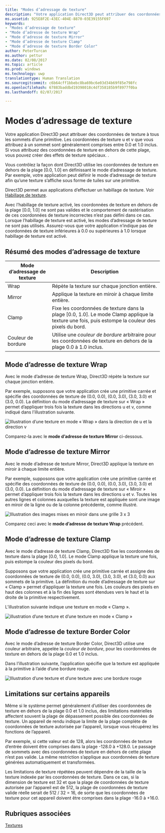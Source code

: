 ```yaml
---
title: "Modes d’adressage de texture"
description: "Votre application Direct3D peut attribuer des coordonnées de texture à tous les sommets d’une primitive."
ms.assetid: 925E8F2E-43EC-404E-8870-03E39155F697
keywords:
- "Modes d’adressage de texture"
- "Mode d’adresse de texture Wrap"
- "Mode d’adresse de texture Mirror"
- "Mode d’adresse de texture Clamp"
- "Mode d’adresse de texture Border Color"
author: PeterTurcan
ms.author: pettur
ms.date: 02/08/2017
ms.topic: article
ms.prod: windows
ms.technology: uwp
translationtype: Human Translation
ms.sourcegitcommit: c6b64cff1bbebc8ba69bc6e03d34b69f85e798fc
ms.openlocfilehash: 67883baddbd19398018c4df358185b9f8977f0ba
ms.lasthandoff: 02/07/2017

---
```


# <a name="texture-addressing-modes"></a>Modes d’adressage de texture


Votre application Direct3D peut attribuer des coordonnées de texture à tous les sommets d’une primitive. Les coordonnées de texture u et v que vous attribuez à un sommet sont généralement comprises entre 0.0 et 1.0 inclus. Si vous attribuez des coordonnées de texture en dehors de cette plage, vous pouvez créer des effets de texture spéciaux. .

Vous contrôlez la façon dont Direct3D utilise les coordonnées de texture en dehors de la plage \[0.0, 1.0\] en définissant le mode d’adressage de texture. Par exemple, votre application peut définir le mode d’adressage de texture afin qu’une texture s’affiche sous forme de tuiles sur une primitive.

Direct3D permet aux applications d’effectuer un habillage de texture. Voir [Habillage de texture](texture-wrapping.md).

Avec l’habillage de texture activé, les coordonnées de texture en dehors de la plage \[0.0, 1.0\] ne sont pas valides et le comportement de rastérisation de ces coordonnées de texture incorrectes n’est pas défini dans ce cas. Lorsque l’habillage de texture est activé, les modes d’adressage de texture ne sont pas utilisés. Assurez-vous que votre application n’indique pas de coordonnées de texture inférieures à 0.0 ou supérieures à 1.0 lorsque habillage de texture est activé.

## <a name="span-idsummaryofthetextureaddressingmodesspanspan-idsummaryofthetextureaddressingmodesspanspan-idsummaryofthetextureaddressingmodesspansummary-of-the-texture-addressing-modes"></a><span id="Summary_of_the_texture_addressing_modes"></span><span id="summary_of_the_texture_addressing_modes"></span><span id="SUMMARY_OF_THE_TEXTURE_ADDRESSING_MODES"></span>Résumé des modes d’adressage de texture


| Mode d’adressage de texture | Description                                                                                                                           |
|-------------------------|---------------------------------------------------------------------------------------------------------------------------------------|
| Wrap                    | Répète la texture sur chaque jonction entière.                                                                                        |
| Mirror                  | Applique la texture en miroir à chaque limite entière.                                                                                        |
| Clamp                   | Fixe les coordonnées de texture dans la plage \[0.0, 1.0\]. Le mode Clamp applique la texture une fois, puis estompe la couleur des pixels du bord. |
| Couleur de bordure            | Utilise une *couleur de bordure* arbitraire pour les coordonnées de texture en dehors de la plage 0.0 à 1.0 inclus.                         |

 

## <a name="span-idwraptextureaddressmodespanspan-idwraptextureaddressmodespanspan-idwraptextureaddressmodespanwrap-texture-address-mode"></a><span id="Wrap_texture_address_mode"></span><span id="wrap_texture_address_mode"></span><span id="WRAP_TEXTURE_ADDRESS_MODE"></span>Mode d’adresse de texture Wrap


Avec le mode d’adresse de texture Wrap, Direct3D répète la texture sur chaque jonction entière.

Par exemple, supposons que votre application crée une primitive carrée et spécifie des coordonnées de texture de (0.0, 0.0), (0.0, 3.0), (3.0, 3.0) et (3.0, 0.0). La définition du mode d’adressage de texture sur « Wrap » permet d’appliquer trois fois la texture dans les directions u et v, comme indiqué dans l’illustration suivante.

![Illustration d’une texture en mode « Wrap » dans la direction de u et la direction v](images/wrap.png)

Comparez-la avec le **mode d’adresse de texture Mirror** ci-dessous.

## <a name="span-idmirrortextureaddressmodespanspan-idmirrortextureaddressmodespanspan-idmirrortextureaddressmodespanmirror-texture-address-mode"></a><span id="Mirror_texture_address_mode"></span><span id="mirror_texture_address_mode"></span><span id="MIRROR_TEXTURE_ADDRESS_MODE"></span>Mode d’adresse de texture Mirror


Avec le mode d’adresse de texture Mirror, Direct3D applique la texture en miroir à chaque limite entière.

Par exemple, supposons que votre application crée une primitive carrée et spécifie des coordonnées de texture de (0.0, 0.0), (0.0, 3.0), (3.0, 3.0) et (3.0, 0.0). La définition du mode d’adressage de texture sur « Miroir » permet d’appliquer trois fois la texture dans les directions u et v. Toutes les autres lignes et colonnes auxquelles la texture est appliquée sont une image en miroir de la ligne ou de la colonne précédente, comme illustré.

![Illustration des images mises en miroir dans une grille 3 x 3](images/mirror.png)

Comparez ceci avec le **mode d’adresse de texture Wrap** précédent.

## <a name="span-idclamptextureaddressmodespanspan-idclamptextureaddressmodespanspan-idclamptextureaddressmodespanclamp-texture-address-mode"></a><span id="Clamp_texture_address_mode"></span><span id="clamp_texture_address_mode"></span><span id="CLAMP_TEXTURE_ADDRESS_MODE"></span>Mode d’adresse de texture Clamp


Avec le mode d’adresse de texture Clamp, Direct3D fixe les coordonnées de texture dans la plage \[0.0, 1.0\]. Le mode Clamp applique la texture une fois, puis estompe la couleur des pixels du bord.

Supposons que votre application crée une primitive carrée et assigne des coordonnées de texture de (0.0, 0.0), (0.0, 3.0), (3.0, 3.0), et (3.0, 0.0) aux sommets de la primitive. La définition du mode d’adressage de texture sur « Clamp » permet d’appliquer la texture une fois. Les couleurs des pixels en haut des colonnes et à la fin des lignes sont étendues vers le haut et la droite de la primitive respectivement.

L’illustration suivante indique une texture en mode « Clamp ».

![illustration d’une texture et d’une texture en mode « Clamp »](images/clamp.png)

## <a name="span-idbordercolortextureaddressmodespanspan-idbordercolortextureaddressmodespanspan-idbordercolortextureaddressmodespanborder-color-texture-address-mode"></a><span id="Border_Color_texture_address_mode"></span><span id="border_color_texture_address_mode"></span><span id="BORDER_COLOR_TEXTURE_ADDRESS_MODE"></span>Mode d’adresse de texture Border Color


Avec le mode d’adresse de texture Border Color, Direct3D utilise une couleur arbitraire, appelée la *couleur de bordure*, pour les coordonnées de texture en dehors de la plage 0.0 et 1.0 inclus.

Dans l’illustration suivante, l’application spécifie que la texture est appliquée à la primitive à l’aide d’une bordure rouge.

![Illustration d’une texture et d’une texture avec une bordure rouge](images/border.png)

## <a name="span-iddevicelimitationsspanspan-iddevicelimitationsspanspan-iddevicelimitationsspandevice-limitations"></a><span id="Device_Limitations"></span><span id="device_limitations"></span><span id="DEVICE_LIMITATIONS"></span>Limitations sur certains appareils


Même si le système permet généralement d’utiliser des coordonnées de texture en dehors de la plage 0.0 et 1.0 inclus, des limitations matérielles affectent souvent la plage de dépassement possible des coordonnées de texture. Un appareil de rendu indique la limite de la plage complète de coordonnées de texture autorisée par l’appareil, lorsque vous récupérez les fonctions de l’appareil.

Par exemple, si cette valeur est de 128, alors les coordonnées de texture d’entrée doivent être comprises dans la plage -128.0 à +128.0. Le passage de sommets avec des coordonnées de texture en dehors de cette plage n’est pas valide. La même restriction s’applique aux coordonnées de texture générées automatiquement et transformées.

Les limitations de texture répétées peuvent dépendre de la taille de la texture indexée par les coordonnées de texture. Dans ce cas, si la dimension de texture est 32 et que la plage de coordonnées de texture autorisée par l’appareil est de 512, la plage de coordonnées de texture valide réelle serait de 512 / 32 = 16, de sorte que les coordonnées de texture pour cet appareil doivent être comprises dans la plage -16.0 à +16.0.

## <a name="span-idrelated-topicsspanrelated-topics"></a><span id="related-topics"></span>Rubriques associées


[Textures](textures.md)

 

 





